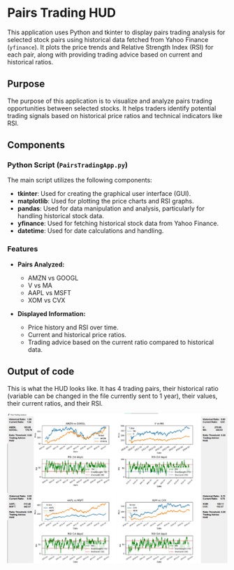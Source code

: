 # Pairs Trading HUD
This application uses Python and tkinter to display pairs trading analysis for selected stock pairs using historical data fetched from Yahoo Finance (`yfinance`). It plots the price trends and Relative Strength Index (RSI) for each pair, along with providing trading advice based on current and historical ratios.

## Purpose

The purpose of this application is to visualize and analyze pairs trading opportunities between selected stocks. It helps traders identify potential trading signals based on historical price ratios and technical indicators like RSI.

## Components

### Python Script (`PairsTradingApp.py`)

The main script utilizes the following components:

- **tkinter**: Used for creating the graphical user interface (GUI).
- **matplotlib**: Used for plotting the price charts and RSI graphs.
- **pandas**: Used for data manipulation and analysis, particularly for handling historical stock data.
- **yfinance**: Used for fetching historical stock data from Yahoo Finance.
- **datetime**: Used for date calculations and handling.

### Features

- **Pairs Analyzed:**
  - AMZN vs GOOGL
  - V vs MA
  - AAPL vs MSFT
  - XOM vs CVX

- **Displayed Information:**
  - Price history and RSI over time.
  - Current and historical price ratios.
  - Trading advice based on the current ratio compared to historical data.
 
## Output of code
This is what the HUD looks like. It has 4 trading pairs, their historical ratio (variable can be changed in the file currently sent to 1 year), their values, their current ratios, and their RSI.

![Alt Text](HUDImage.jpg)
